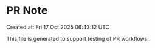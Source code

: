 # PR Note

Created at: Fri 17 Oct 2025 06:43:12 UTC

This file is generated to support testing of PR workflows.
